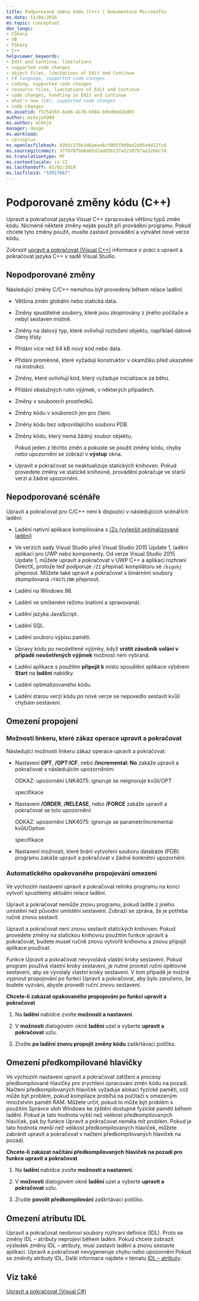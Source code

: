 ```yaml
---
title: Podporované změny kódu (C++) | Dokumentace Microsoftu
ms.date: 11/04/2016
ms.topic: conceptual
dev_langs:
- CSharp
- VB
- FSharp
- C++
helpviewer_keywords:
- Edit and Continue, limitations
- supported code changes
- object files, limitations of Edit and Continue
- C# language, supported code changes
- coding, supported code changes
- resource files, limitations of Edit and Continue
- code changes, handling in Edit and Continue
- what's new [C#], supported code changes
- code changes
ms.assetid: f5754363-8a56-417b-b904-b05d9dd26d03
author: mikejo5000
ms.author: mikejo
manager: douge
ms.workload:
- cplusplus
ms.openlocfilehash: 03b5c279e3d6aeee6cf0b5f0d9ad2e05e9d22fc6
ms.sourcegitcommit: 37fb7075b0a65d2add3b137a5230767aa3266c74
ms.translationtype: MT
ms.contentlocale: cs-CZ
ms.lasthandoff: 01/02/2019
ms.locfileid: "53917667"
---
```

# <a name="supported-code-changes-c"></a>Podporované změny kódu (C++)
Upravit a pokračovat jazyka Visual C++ zpracovává většinu typů změn kódu. Nicméně některé změny nejde použít při provádění programu. Pokud chcete tyto změny použít, musíte zastavit provádění a vytvářet nové verze kódu.  
  
 Zobrazit [upravit a pokračovat (Visual C++)](../debugger/edit-and-continue-visual-cpp.md) informace o práci s upravit a pokračovat jazyka C++ v sadě Visual Studio.  
  
##  <a name="BKMK_Unsupported_changes"></a> Nepodporované změny  
 Následující změny C/C++ nemohou být provedeny během relace ladění:  
  
- Většina změn globální nebo statická data.  
  
- Změny spustitelné soubory, které jsou zkopírovány z jiného počítače a nebyl sestaven místně.  
  
- Změny na datový typ, které ovlivňují rozložení objektu, například datové členy třídy.  
  
- Přidání více než 64 kB nový kód nebo data.  
  
- Přidání proměnné, které vyžadují konstruktor v okamžiku před ukazatele na instrukci.  
  
- Změny, které ovlivňují kód, který vyžaduje inicializace za běhu.  
  
- Přidání obslužných rutin výjimek, v některých případech.  
  
- Změny v souborech prostředků.  
  
- Změny kódu v souborech jen pro čtení.  
  
- Změny kódu bez odpovídajícího souboru PDB.  
  
- Změny kódu, který nemá žádný soubor objektu.  
  
  Pokud jeden z těchto změn a pokuste se použít změny kódu, chyby nebo upozornění se zobrazí v **výstup** okna.  
  
- Upravit a pokračovat se neaktualizuje statických knihoven. Pokud provedete změny ve statické knihovně, provádění pokračuje ve starší verzi a žádné upozornění.  
  
##  <a name="BKMK_Unsupported_scenarios"></a> Nepodporované scénáře  
 Upravit a pokračovat pro C/C++ není k dispozici v následujících scénářích ladění:  
  
-   Ladění nativní aplikace kompilována s [/Zo (vylepšit optimalizované ladění)](/cpp/build/reference/zo-enhance-optimized-debugging)  
  
-   Ve verzích sady Visual Studio před Visual Studio 2015 Update 1, ladění aplikací pro UWP nebo komponenty. Od verze Visual Studio 2015 Update 1, můžete upravit a pokračovat v UWP C++ a aplikací rozhraní DirectX, protože teď podporuje `/ZI` přepínač kompilátoru se `/bigobj` přepnout. Můžete také upravit a pokračovat s binárními soubory zkompilovaná `/FASTLINK` přepnout.  
  
-   Ladění na Windows 98.  
  
-   Ladění ve smíšeném režimu (nativní a spravovaná).  
  
-   Ladění jazyka JavaScript.  
  
-   Ladění SQL.  
  
-   Ladění souboru výpisu paměti.  
  
-   Úpravy kódu po neošetřené výjimky, když **vrátit zásobník volání v případě neošetřených výjimek** možnost není vybraná.  
  
-   Ladění aplikace s použitím **připojit k** místo spouštění aplikace výběrem **Start** na **ladění** nabídky.  
  
-   Ladění optimalizovaného kódu.  
  
-   Ladění starou verzi kódu po nové verze se nepovedlo sestavit kvůli chybám sestavení.  
  
##  <a name="BKMK_Linking_limitations"></a> Omezení propojení  
  
###  <a name="BKMK_Linker_options_that_disable_Edit_and_Continue"></a> Možnosti linkeru, které zákaz operace upravit a pokračovat  
 Následující možnosti linkeru zákaz operace upravit a pokračovat:  
  
-   Nastavení **OPT**, **/OPT:ICF**, nebo **/incremental: No** zakáže upravit a pokračovat s následujícím upozorněním:  
  
     ODKAZ: upozornění LNK4075: ignoruje se neignoruje kvůli/OPT  
  
     specifikace  
  
-   Nastavení **/ORDER**, **/RELEASE**, nebo **/FORCE** zakáže upravit a pokračovat se toto upozornění:  
  
     ODKAZ: upozornění LNK4075: ignoruje se parametr/incremental kvůli/Option  
  
     specifikace  
  
-   Nastavení možnosti, které brání vytvoření souboru databáze (PDB) programu zakáže upravit a pokračovat v žádné konkrétní upozornění.  
  
###  <a name="BKMK_Auto_relinking_limitations"></a> Automatického opakovaného propojování omezení  
 Ve výchozím nastavení upravit a pokračovat relinks programu na konci vytvoří spustitelný aktuální relace ladění.  
  
 Upravit a pokračovat nemůže znovu programu, pokud ladíte z jiného umístění než původní umístění sestavení. Zobrazí se zpráva, že je potřeba ručně znovu sestavit.  
  
 Upravit a pokračovat není znovu sestavit statických knihoven. Pokud provedete změny na statickou knihovnu použitím funkce upravit a pokračovat, budete muset ručně znovu vytvořit knihovnu a znovu připojit aplikace používat.  
  
 Funkce Upravit a pokračovat nevyvolává vlastní kroky sestavení. Pokud program používá vlastní kroky sestavení, je nutné provést ruční opětovné sestavení, aby se vyvolaly vlastní kroky sestavení. V tom případě je možné vypnout propojování po funkci Upravit a pokračovat, aby bylo zaručeno, že budete vyzváni, abyste provedli ruční znovu sestavení.  
  
 **Chcete-li zakázat opakovaného propojování po funkci upravit a pokračovat**  
  
1.  Na **ladění** nabídce zvolte **možnosti a nastavení**.  
  
2.  V **možnosti** dialogovém okně **ladění** uzel a vyberte **upravit a pokračovat** uzlu.  
  
3.  Zrušte **po ladění znovu propojit změny kódu** zaškrtávací políčko.  
  
##  <a name="BKMK_Precompiled_Header_Limitations"></a> Omezení předkompilované hlavičky  
 Ve výchozím nastavení upravit a pokračovat zatížení a procesy předkompilované hlavičky pro zrychlení zpracování změn kódu na pozadí. Načtení předkompilovaných hlaviček vyžaduje alokaci fyzické paměti, což může být problém, pokud kompilace probíhá na počítači s omezeným množstvím paměti RAM. Můžete určit, pokud to může být problém s použitím Správce úloh Windows ke zjištění dostupné fyzické paměti během ladění. Pokud je tato hodnota vyšší než velikost předkompilovaných hlaviček, pak by funkce Upravit a pokračovat neměla mít problém. Pokud je tato hodnota menší než velikost předkompilovaných hlaviček, můžete zabránit upravit a pokračovat v načtení předkompilovaných hlaviček na pozadí.  
  
 **Chcete-li zakázat načítání předkompilovaných hlaviček na pozadí pro funkce upravit a pokračovat**  
  
1.  Na **ladění** nabídce zvolte **možnosti a nastavení**.  
  
2.  V **možnosti** dialogovém okně **ladění** uzel a vyberte **upravit a pokračovat** uzlu.  
  
3.  Zrušte **povolit předkompilování** zaškrtávací políčko.  
  
##  <a name="BKMK_IDL_Attribute_Limitations"></a> Omezení atributu IDL  
 Upravit a pokračovat neobnoví soubory rozhraní definice (IDL). Proto se změny IDL – atributy neprojeví během ladění. Pokud chcete zobrazit výsledek změny IDL – atributy, musí zastavit ladění a znovu sestavte aplikaci. Upravit a pokračovat nevygeneruje chybu nebo upozornění Pokud se změnily atributy IDL. Další informace najdete v tématu [IDL – atributy](/cpp/windows/idl-attributes).  
  
## <a name="see-also"></a>Viz také  
 [Upravit a pokračovat (Visual C#)](../debugger/edit-and-continue-visual-cpp.md)